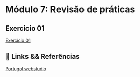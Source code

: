 # Módulo 7: Revisão de práticas

## Exercício 01

[Exercício 01](image.png)

## 🔗 Links && Referências

[Portugol webstudio](https://portugol-webstudio.dgadelha.xyz/)